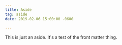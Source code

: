 ```yaml
---
title: Aside
tag: aside
date: 2019-02-06 15:00:00 -0600

---
```

This is just an aside. It's a test of the front matter thing.